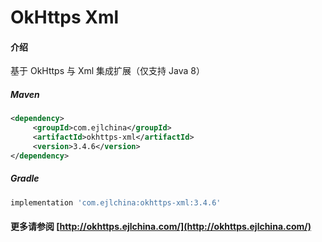 # OkHttps Xml

#### 介绍

基于 OkHttps 与 Xml 集成扩展（仅支持 Java 8）


##### Maven

```xml
<dependency>
     <groupId>com.ejlchina</groupId>
     <artifactId>okhttps-xml</artifactId>
     <version>3.4.6</version>
</dependency>
```

##### Gradle

```groovy
implementation 'com.ejlchina:okhttps-xml:3.4.6'
```

#### 更多请参阅 [http://okhttps.ejlchina.com/](http://okhttps.ejlchina.com/)
